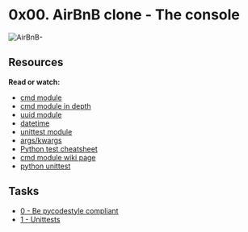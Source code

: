 # 0x00. AirBnB clone - The console

![AirBnB-](https://user-images.githubusercontent.com/85158665/237822912-a3c085f0-cd74-4e8e-a4a9-6d07e6880c38.png)

## Resources
**Read or watch:**

* [cmd module](https://docs.python.org/3.8/library/cmd.html)
* [cmd module in depth](http://pymotw.com/2/cmd/)
* [uuid module](https://docs.python.org/3.8/library/uuid.html)
* [datetime](https://docs.python.org/3.8/library/datetime.html)
* [unittest module](https://docs.python.org/3.8/library/unittest.html#module-unittest)
* [args/kwargs](https://yasoob.me/2013/08/04/args-and-kwargs-in-python-explained/)
* [Python test cheatsheet](https://www.pythonsheets.com/notes/python-tests.html)
* [cmd module wiki page](https://wiki.python.org/moin/CmdModule)
* [python unittest](https://realpython.com/python-testing/)


## Tasks
- [0 - Be pycodestyle compliant]()
- [1 - Unittests](./tests)